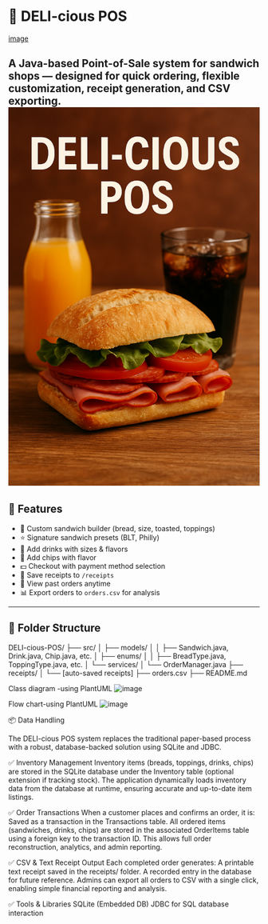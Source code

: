 # 🥪 DELI-cious POS

[image](https://github.com/user-attachments/assets/e35fabef-925a-4428-9230-34840fdbb027)



A Java-based Point-of-Sale system for sandwich shops — designed for quick ordering, flexible customization, receipt generation, and CSV exporting.
![img.png](img.png)
---

## 🚀 Features

- 🔧 Custom sandwich builder (bread, size, toasted, toppings)
- ⭐ Signature sandwich presets (BLT, Philly)
- 🥤 Add drinks with sizes & flavors
- 🍟 Add chips with flavor
- 💵 Checkout with payment method selection
- 🧾 Save receipts to `/receipts`
- 📂 View past orders anytime
- 📊 Export orders to `orders.csv` for analysis

---

## 📁 Folder Structure

DELI-cious-POS/
├── src/
│ ├── models/
│ │ ├── Sandwich.java, Drink.java, Chip.java, etc.
│ ├── enums/
│ │ ├── BreadType.java, ToppingType.java, etc.
│ └── services/
│ └── OrderManager.java
├── receipts/
│ └── [auto-saved receipts]
├── orders.csv
├── README.md



Class diagram  -using PlantUML
![image](https://github.com/user-attachments/assets/1a8272d7-7520-4384-8f75-d978789841a1)




Flow chart-using PlantUML
![image](https://github.com/user-attachments/assets/818b4009-2ef1-4ab9-a6bb-a9d3c7996d61)



📦 Data Handling

The DELI-cious POS system replaces the traditional paper-based process with a robust, database-backed solution using SQLite and JDBC.

✅ Inventory Management
Inventory items (breads, toppings, drinks, chips) are stored in the SQLite database under the Inventory table (optional extension if tracking stock).
The application dynamically loads inventory data from the database at runtime, ensuring accurate and up-to-date item listings.


✅ Order Transactions
When a customer places and confirms an order, it is:
Saved as a transaction in the Transactions table.
All ordered items (sandwiches, drinks, chips) are stored in the associated OrderItems table using a foreign key to the transaction ID.
This allows full order reconstruction, analytics, and admin reporting.


✅ CSV & Text Receipt Output
Each completed order generates:
A printable text receipt saved in the receipts/ folder.
A recorded entry in the database for future reference.
Admins can export all orders to CSV with a single click, enabling simple financial reporting and analysis.


✅ Tools & Libraries
SQLite (Embedded DB)
JDBC for SQL database interaction

